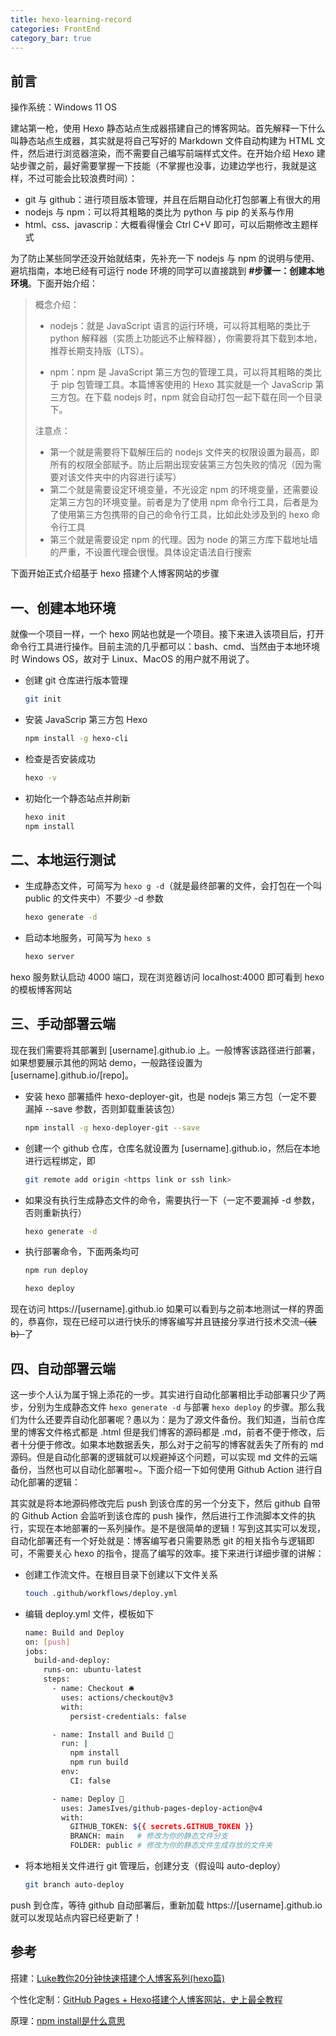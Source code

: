```yaml
---
title: hexo-learning-record
categories: FrontEnd
category_bar: true
---
```


## 前言

操作系统：Windows 11 OS

建站第一枪，使用 Hexo 静态站点生成器搭建自己的博客网站。首先解释一下什么叫静态站点生成器，其实就是将自己写好的 Markdown   文件自动构建为 HTML 文件，然后进行浏览器渲染，而不需要自己编写前端样式文件。在开始介绍 Hexo 建站步骤之前，最好需要掌握一下技能（不掌握也没事，边建边学也行，我就是这样，不过可能会比较浪费时间）：

- git 与 github：进行项目版本管理，并且在后期自动化打包部署上有很大的用
- nodejs 与 npm：可以将其粗略的类比为 python 与 pip 的关系与作用
- html、css、javascrip：大概看得懂会 Ctrl C+V 即可，可以后期修改主题样式

为了防止某些同学还没开始就结束，先补充一下 nodejs 与 npm 的说明与使用、避坑指南，本地已经有可运行 node 环境的同学可以直接跳到 **#步骤一：创建本地环境**。下面开始介绍：

> 概念介绍：
>
> - nodejs：就是 JavaScript 语言的运行环境，可以将其粗略的类比于 python 解释器（实质上功能远不止解释器），你需要将其下载到本地，推荐长期支持版（LTS）。
>
> - npm：npm 是 JavaScript 第三方包的管理工具，可以将其粗略的类比于 pip 包管理工具。本篇博客使用的 Hexo 其实就是一个 JavaScrip 第三方包。在下载 nodejs 时，npm 就会自动打包一起下载在同一个目录下。
>
> 注意点：
>
> - 第一个就是需要将下载解压后的 nodejs 文件夹的权限设置为最高，即所有的权限全部赋予。防止后期出现安装第三方包失败的情况（因为需要对该文件夹中的内容进行读写）
> - 第二个就是需要设定环境变量，不光设定 npm 的环境变量，还需要设定第三方包的环境变量。前者是为了使用 npm 命令行工具，后者是为了使用第三方包携带的自己的命令行工具，比如此处涉及到的 hexo 命令行工具
> - 第三个就是需要设定 npm 的代理。因为 node 的第三方库下载地址墙的严重，不设置代理会很慢。具体设定语法自行搜索

下面开始正式介绍基于 hexo 搭建个人博客网站的步骤

## 一、创建本地环境

就像一个项目一样，一个 hexo 网站也就是一个项目。接下来进入该项目后，打开命令行工具进行操作。目前主流的几乎都可以：bash、cmd、当然由于本地环境时 Windows OS，故对于 Linux、MacOS 的用户就不用说了。

- 创建 git 仓库进行版本管理

    ```bash
    git init
    ```

- 安装 JavaScrip 第三方包 Hexo

    ```bash
    npm install -g hexo-cli
    ```

- 检查是否安装成功

    ```bash
    hexo -v
    ```

- 初始化一个静态站点并刷新

    ```bash
    hexo init
    npm install
    ```

## 二、本地运行测试

- 生成静态文件，可简写为 `hexo g -d`（就是最终部署的文件，会打包在一个叫 public 的文件夹中）不要少 -d 参数

    ```bash
    hexo generate -d
    ```

- 启动本地服务，可简写为 `hexo s`

    ```bash
    hexo server
    ```

hexo 服务默认启动 4000 端口，现在浏览器访问 localhost:4000 即可看到 hexo 的模板博客网站

## 三、手动部署云端

现在我们需要将其部署到 [username].github.io 上。一般博客该路径进行部署，如果想要展示其他的网站 demo，一般路径设置为 [username].github.io/[repo]。

- 安装 hexo 部署插件 hexo-deployer-git，也是 nodejs 第三方包（一定不要漏掉 --save 参数，否则卸载重装该包）

    ```bash
    npm install -g hexo-deployer-git --save
    ```

- 创建一个 github 仓库，仓库名就设置为 [username].github.io，然后在本地进行远程绑定，即

    ```bash
    git remote add origin <https link or ssh link>
    ```

- 如果没有执行生成静态文件的命令，需要执行一下（一定不要漏掉 -d 参数，否则重新执行）

    ```bash
    hexo generate -d
    ```

- 执行部署命令，下面两条均可

    ```bash
    npm run deploy
    ```

    ```bash
    hexo deploy
    ```

现在访问 https://[username].github.io 如果可以看到与之前本地测试一样的界面的，恭喜你，现在已经可以进行快乐的博客编写并且链接分享进行技术交流~~（装b）~~了

## 四、自动部署云端

这一步个人认为属于锦上添花的一步。其实进行自动化部署相比手动部署只少了两步，分别为生成静态文件 `hexo generate -d` 与部署 `hexo deploy` 的步骤。那么我们为什么还要弄自动化部署呢？愚以为：是为了源文件备份。我们知道，当前仓库里的博客文件格式都是 .html 但是我们博客的源码都是 .md，前者不便于修改，后者十分便于修改。如果本地数据丢失，那么对于之前写的博客就丢失了所有的 md 源码。但是自动化部署的逻辑就可以规避掉这个问题，可以实现 md 文件的云端备份，当然也可以自动化部署啦~。下面介绍一下如何使用 Github Action 进行自动化部署的逻辑：

其实就是将本地源码修改完后 push 到该仓库的另一个分支下，然后 github 自带的 Github Action 会监听到该仓库的 push 操作，然后进行工作流脚本文件的执行，实现在本地部署的一系列操作。是不是很简单的逻辑！写到这其实可以发现，自动化部署还有一个好处就是：博客编写者只需要熟悉 git 的相关指令与逻辑即可，不需要关心 hexo 的指令，提高了编写的效率。接下来进行详细步骤的讲解：

- 创建工作流文件。在根目目录下创建以下文件关系

    ```bash
    touch .github/workflows/deploy.yml
    ```

- 编辑 deploy.yml 文件，模板如下

    ```bash
    name: Build and Deploy
    on: [push]
    jobs:
      build-and-deploy:
        runs-on: ubuntu-latest
        steps:
          - name: Checkout 🛎️
            uses: actions/checkout@v3
            with:
              persist-credentials: false
    
          - name: Install and Build 🔧
            run: |
              npm install
              npm run build
            env:
              CI: false
    
          - name: Deploy 🚀
            uses: JamesIves/github-pages-deploy-action@v4
            with:
              GITHUB_TOKEN: ${{ secrets.GITHUB_TOKEN }}
              BRANCH: main   # 修改为你的静态文件分支
              FOLDER: public # 修改为你的静态文件生成存放的文件夹
    ```

- 将本地相关文件进行 git 管理后，创建分支（假设叫 auto-deploy）

    ```bash
    git branch auto-deploy
    ```

push 到仓库，等待 github 自动部署后，重新加载 https://[username].github.io 就可以发现站点内容已经更新了！

## 参考

搭建：[Luke教你20分钟快速搭建个人博客系列(hexo篇)](https://www.bilibili.com/video/BV1dt4y1Q7UE)

个性化定制：[GitHub Pages + Hexo搭建个人博客网站，史上最全教程](https://blog.csdn.net/yaorongke/article/details/119089190)

原理：[npm install是什么意思](https://blog.csdn.net/weixin_42596246/article/details/129586384)

